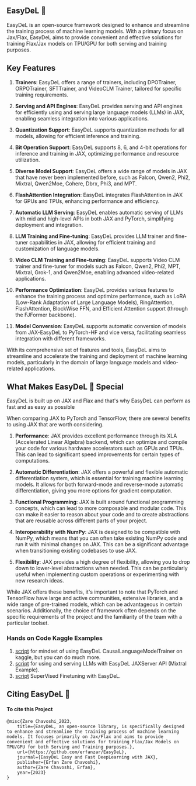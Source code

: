 ## EasyDeL 🔮

EasyDeL is an open-source framework designed to enhance and streamline the training process of machine learning models.
With a primary focus on Jax/Flax, EasyDeL aims to provide convenient and effective solutions for training Flax/Jax
models on TPU/GPU for both serving and training purposes.

## Key Features

1. **Trainers**: EasyDeL offers a range of trainers, including DPOTrainer, ORPOTrainer, SFTTrainer, and VideoCLM
   Trainer, tailored for specific training requirements.

2. **Serving and API Engines**: EasyDeL provides serving and API engines for efficiently using and serving large
   language models (LLMs) in JAX, enabling seamless integration into various applications.

3. **Quantization Support**: EasyDeL supports quantization methods for all models, allowing for efficient inference and
   training.

4. **Bit Operation Support**: EasyDeL supports 8, 6, and 4-bit operations for inference and training in JAX, optimizing
   performance and resource utilization.

5. **Diverse Model Support**: EasyDeL offers a wide range of models in JAX that have never been implemented before, such
   as Falcon, Qwen2, Phi2, Mixtral, Qwen2Moe, Cohere, Dbrx, Phi3, and MPT.

6. **FlashAttention Integration**: EasyDeL integrates FlashAttention in JAX for GPUs and TPUs, enhancing performance and
   efficiency.

7. **Automatic LLM Serving**: EasyDeL enables automatic serving of LLMs with mid and high-level APIs in both JAX and
   PyTorch, simplifying deployment and integration.

8. **LLM Training and Fine-tuning**: EasyDeL provides LLM trainer and fine-tuner capabilities in JAX, allowing for
   efficient training and customization of language models.

9. **Video CLM Training and Fine-tuning**: EasyDeL supports Video CLM trainer and fine-tuner for models such as Falcon,
   Qwen2, Phi2, MPT, Mixtral, Grok-1, and Qwen2Moe, enabling advanced video-related applications.

10. **Performance Optimization**: EasyDeL provides various features to enhance the training process and optimize
    performance, such as LoRA (Low-Rank Adaptation of Large Language Models), RingAttention, FlashAttention, BlockWise
    FFN, and Efficient Attention support (through the FJFormer backbone).

11. **Model Conversion**: EasyDeL supports automatic conversion of models from JAX-EasyDeL to PyTorch-HF and vice versa,
    facilitating seamless integration with different frameworks.

With its comprehensive set of features and tools, EasyDeL aims to streamline and accelerate the training and deployment
of machine learning models, particularly in the domain of large language models and video-related applications.

## What Makes EasyDeL 🔮 Special

EasyDeL is built up on JAX and Flax and that's why EasyDeL can perform as fast and as easy
as possible

When comparing JAX to PyTorch and TensorFlow, there are several benefits to using JAX that are worth considering.

1. **Performance**: JAX provides excellent performance through its XLA (Accelerated Linear Algebra) backend, which can
   optimize and compile your code for various hardware accelerators such as GPUs and TPUs. This can lead to significant
   speed improvements for certain types of computations.

2. **Automatic Differentiation**: JAX offers a powerful and flexible automatic differentiation system, which is
   essential for training machine learning models. It allows for both forward-mode and reverse-mode automatic
   differentiation, giving you more options for gradient computation.

3. **Functional Programming**: JAX is built around functional programming concepts, which can lead to more composable
   and modular code. This can make it easier to reason about your code and to create abstractions that are reusable
   across different parts of your project.

4. **Interoperability with NumPy**: JAX is designed to be compatible with NumPy, which means that you can often take
   existing NumPy code and run it with minimal changes on JAX. This can be a significant advantage when transitioning
   existing codebases to use JAX.

5. **Flexibility**: JAX provides a high degree of flexibility, allowing you to drop down to lower-level abstractions
   when needed. This can be particularly useful when implementing custom operations or experimenting with new research
   ideas.

While JAX offers these benefits, it's important to note that PyTorch and TensorFlow have large and active communities,
extensive libraries, and a wide range of pre-trained models, which can be advantageous in certain scenarios.
Additionally, the choice of framework often depends on the specific requirements of the project and the familiarity of
the team with a particular toolset.

### Hands on Code Kaggle Examples

1. [script](https://www.kaggle.com/citifer/easydel-causal-language-model-trainer-example) for mindset of using EasyDeL
   CausalLanguageModelTrainer on kaggle, but you can do much more.
2. [script](https://www.kaggle.com/code/citifer/easydel-serve-example-mixtral) for using and serving LLMs with EasyDeL
   JAXServer API (Mixtral Example).
3. [script](https://www.kaggle.com/code/citifer/easydel-sfttrainer-example) SuperVised Finetuning with EasyDeL.

## Citing EasyDeL 🥶

#### To cite this Project

```misc
@misc{Zare Chavoshi_2023,
    title={EasyDeL, an open-source library, is specifically designed to enhance and streamline the training process of machine learning models. It focuses primarily on Jax/Flax and aims to provide convenient and effective solutions for training Flax/Jax Models on TPU/GPU for both Serving and Training purposes.},
    url={https://github.com/erfanzar/EasyDeL},
    journal={EasyDeL Easy and Fast DeepLearning with JAX},
    publisher={Erfan Zare Chavoshi},
    author={Zare Chavoshi, Erfan},
    year={2023}
} 
```
